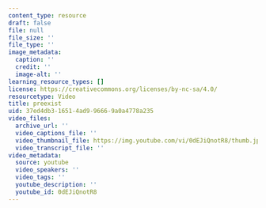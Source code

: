 ```yaml
---
content_type: resource
draft: false
file: null
file_size: ''
file_type: ''
image_metadata:
  caption: ''
  credit: ''
  image-alt: ''
learning_resource_types: []
license: https://creativecommons.org/licenses/by-nc-sa/4.0/
resourcetype: Video
title: preexist
uid: 37ed4db3-1651-4ad9-9666-9a0a4778a235
video_files:
  archive_url: ''
  video_captions_file: ''
  video_thumbnail_file: https://img.youtube.com/vi/0dEJiQnotR8/thumb.jpg
  video_transcript_file: ''
video_metadata:
  source: youtube
  video_speakers: ''
  video_tags: ''
  youtube_description: ''
  youtube_id: 0dEJiQnotR8
---
```

